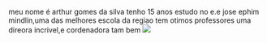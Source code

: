 meu nome é arthur gomes da silva
tenho 15 anos 
estudo no e.e jose ephim mindlin,uma das melhores escola da regiao 
tem otimos professores 
uma direora incrivel,e cordenadora tam bem 
![](https://media1.tenor.com/m/CQKS3PRsoYQAAAAC/grizzly-money-rain.gif)
